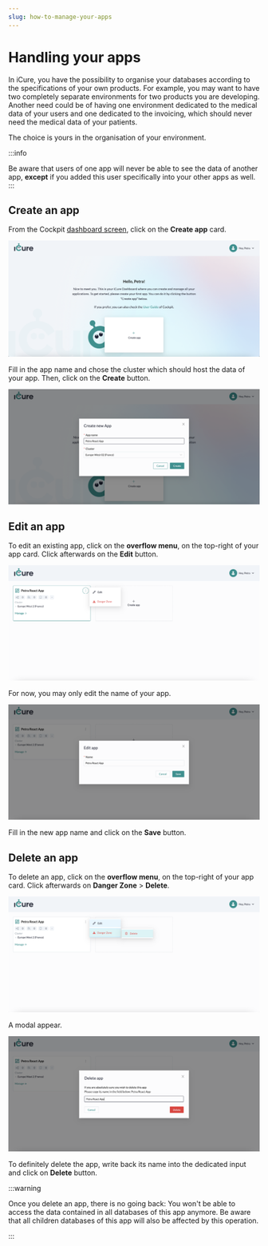 ```yaml
---
slug: how-to-manage-your-apps
---
```


# Handling your apps
In iCure, you have the possibility to organise your databases according to the specifications of your own products. 
For example, you may want to have two completely separate environments for two products you are developing.
Another need could be of having one environment dedicated to the medical data of your users and one
dedicated to the invoicing, which should never need the medical data of your patients. 

The choice is yours in the organisation of your environment. 

:::info

Be aware that users of one app will never be able to see the data of another app, __except__ if you added this user 
specifically into your other apps as well. 
:::


## Create an app

From the Cockpit [dashboard screen](https://cockpit.icure.cloud/dashboard), click on the **Create app** card.

![Create app card](./img/app-interactions/create-app-card.png)

Fill in the app name and chose the cluster which should host the data of your app. 
Then, click on the **Create** button.

![Create button](./img/app-interactions/create-button.png)


## Edit an app

To edit an existing app, click on the **overflow menu**, on the top-right of your 
app card. Click afterwards on the **Edit** button.

![Edit app option](./img/app-interactions/edit-app-option.png)

For now, you may only edit the name of your app.

![Save editing btn](./img/app-interactions/save-editing-btn.png)

Fill in the new app name and click on the **Save** button.

## Delete an app

To delete an app, click on the **overflow menu**, on the top-right of your
app card. Click afterwards on **Danger Zone** > **Delete**.

![Delete app option](./img/app-interactions/delete-app-option.png)

A modal appear.

![Delete btn](./img/app-interactions/delete-btn.png)

To definitely delete the app, write back its name into the dedicated input and click on **Delete** button.

:::warning

Once you delete an app, there is no going back: You won't be able to access the data contained in all databases of this app anymore.
Be aware that all children databases of this app will also be affected by this operation. 

:::
